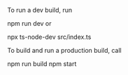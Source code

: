 To run a dev build, run

npm run dev
or

npx ts-node-dev src/index.ts

To build and run a production build, call

npm run build
npm start
